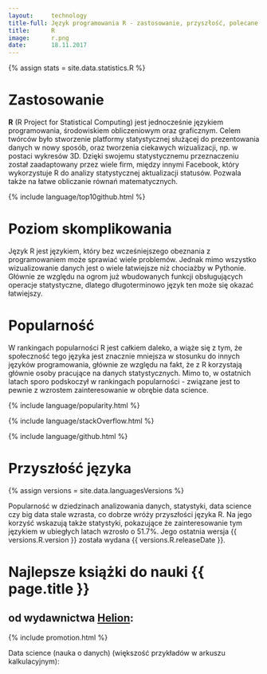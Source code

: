 ```yaml
---
layout:     technology
title-full: Język programowania R - zastosowanie, przyszłość, polecane książki
title:      R
image:		r.png
date:       18.11.2017
---
```


{% assign stats = site.data.statistics.R %}

# Zastosowanie

**R** (R Project for Statistical Computing) jest jednocześnie językiem programowania, środowiskiem obliczeniowym oraz graficznym. Celem twórców było stworzenie platformy statystycznej służącej do prezentowania danych w nowy sposób, oraz tworzenia ciekawych wizualizacji, np. w postaci wykresów 3D. Dzięki swojemu statystycznemu przeznaczeniu został zaadaptowany przez wiele firm, między innymi Facebook, który wykorzystuje R do analizy statystycznej aktualizacji statusów. Pozwala także na łatwe obliczanie równań matematycznych.

{% include language/top10github.html %}

# Poziom skomplikowania

Język R jest językiem, który bez wcześniejszego obeznania z programowaniem może sprawiać wiele problemów. Jednak mimo wszystko wizualizowanie danych jest o wiele łatwiejsze niż chociażby w Pythonie. Głównie ze względu na ogrom już wbudowanych funkcji obsługujących operacje statystyczne, dlatego długoterminowo język ten może się okazać łatwiejszy.

# Popularność

W rankingach popularności R jest całkiem daleko, a wiąże się z tym, że społeczność tego języka jest znacznie mniejsza w stosunku do innych języków programowania, głównie ze względu na fakt, że z R korzystają głównie osoby pracujące na danych statystycznych. Mimo to, w ostatnich latach sporo podskoczył w rankingach popularności - związane jest to pewnie z wzrostem zainteresowanie w obrębie data science.

{% include language/popularity.html %}

{% include language/stackOverflow.html %}

{% include language/github.html %}

# Przyszłość języka

{% assign versions = site.data.languagesVersions %}

Popularność w dziedzinach analizowania danych, statystyki, data science czy big data stale wzrasta, co dobrze wróży przyszłości języka R. Na jego korzyść wskazują także statystyki, pokazujące że zainteresowanie tym językiem w ubiegłych latach wzrosło o 51.7%. Jego ostatnia wersja {{ versions.R.version }} została wydana {{ versions.R.releaseDate }}.

# Najlepsze książki do nauki {{ page.title }}
## od wydawnictwa [Helion](https://helion.pl/view/9102Q):

{% include promotion.html %}

<div class="book">
    <script src="http://helion.pl/plugins/new/ksiazkasm.phi?id=jezrko&nr=9102Q&size=181&utf8=1"></script>
</div>

<div class="book">
    <script src="https://helion.pl/plugins/new/ksiazkasm.phi?id=anasta&nr=9102Q&size=181&utf8=1"></script>
</div>

<div class="book">
    <script src="https://helion.pl/plugins/new/ksiazkasm.phi?id=umapro&nr=9102Q&size=181&utf8=1"></script>
</div>

Data science (nauka o danych) (większość przykładów w arkuszu kalkulacyjnym):

<div class="book">
    <script src="https://helion.pl/plugins/new/ksiazkasm.phi?id=mianda&nr=9102Q&size=181&utf8=1"></script>
</div>